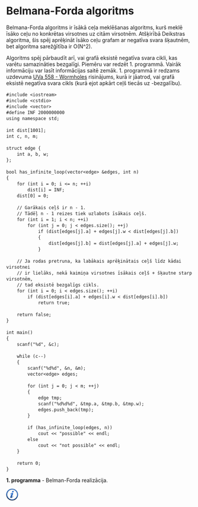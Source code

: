 # Belmana-Forda algoritms

Belmana-Forda algoritms ir īsākā ceļa meklēšanas algoritms, kurš meklē īsāko ceļu no konkrētas virsotnes uz citām virsotnēm. Atšķirībā Deikstras algoritma, šis spēj aprēķināt īsāko ceļu grafam ar negatīva svara šķautnēm, bet algoritma sarežģītība ir O(N^2).

Algoritms spēj pārbaudīt arī, vai grafā eksistē negatīva svara cikli, kas varētu samazināties bezgalīgi. Piemēru var redzēt 1. programmā. Vairāk informāciju var lasīt informācijas saitē zemāk. 1. programmā ir redzams uzdevuma <a href="http://uva.onlinejudge.org/index.php?option=com_onlinejudge&Itemid=8&category=7&page=show_problem&problem=499" target="_blank">UVa 558 - Wormholes</a> risinājums, kurā ir jāatrod, vai grafā eksistē negatīva svara cikls (kurā ejot apkārt ceļš tiecās uz -bezgalību).

```
#include <iostream>
#include <cstdio>
#include <vector>
#define INF 2000000000
using namespace std;

int dist[1001];
int c, n, m;

struct edge {
    int a, b, w;
};

bool has_infinite_loop(vector<edge> &edges, int n)
{
    for (int i = 0; i <= n; ++i)
        dist[i] = INF;
    dist[0] = 0;

    // Garākais ceļš ir n - 1.
    // Tādēļ n - 1 reizes tiek uzlabots īsākais ceļš.
    for (int i = 1; i < n; ++i)
        for (int j = 0; j < edges.size(); ++j)
            if (dist[edges[j].a] + edges[j].w < dist[edges[j].b])
            {
                dist[edges[j].b] = dist[edges[j].a] + edges[j].w;
            }

    // Ja rodas pretruna, ka labākais aprēķinātais ceļš līdz kādai virsotnei
    // ir lielāks, nekā kaimiņa virsotnes īsākais ceļš + šķautne starp virsotnēm,
    // tad eksistē bezgalīgs cikls.
    for (int i = 0; i < edges.size(); ++i)
        if (dist[edges[i].a] + edges[i].w < dist[edges[i].b])
            return true;

    return false;
}

int main()
{
    scanf("%d", &c);

    while (c--)
    {
        scanf("%d%d", &n, &m);
        vector<edge> edges;

        for (int j = 0; j < m; ++j)
        {
            edge tmp;
            scanf("%d%d%d", &tmp.a, &tmp.b, &tmp.w);
            edges.push_back(tmp);
        }

        if (has_infinite_loop(edges, n))
            cout << "possible" << endl;
        else
            cout << "not possible" << endl;
    }

    return 0;
}
```

**1. programma** - Belman-Forda realizācija.

<a href="http://en.wikipedia.org/wiki/Bellman%E2%80%93Ford_algorithm" target="_blank">![Vairāk informācija](/media/theory/information.png)</a>